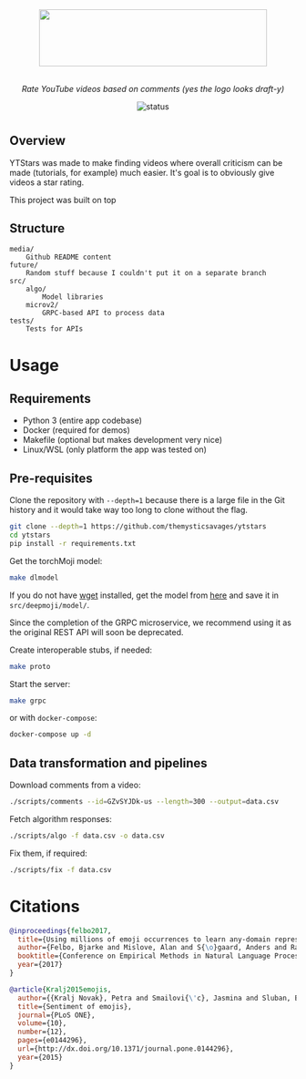 <div align="center">

<img src="https://github.com/themysticsavages/ytstars/blob/main/media/ytstars_logo.png?raw=1" height=100 width=400>

<i><br>Rate YouTube videos based on comments (yes the logo looks draft-y)</i>

![status](https://img.shields.io/badge/status-alpha-orange)
</div>

#

## Overview

YTStars was made to make finding videos where overall criticism can be made (tutorials, for example) much easier. It's goal is to obviously give videos a star rating.

This project was built on top

## Structure

```text
media/
    Github README content
future/
    Random stuff because I couldn't put it on a separate branch
src/
    algo/
        Model libraries
    microv2/
        GRPC-based API to process data
tests/
    Tests for APIs
```

# Usage

## Requirements

- Python 3 (entire app codebase)
- Docker (required for demos)
- Makefile (optional but makes development very nice)
- Linux/WSL (only platform the app was tested on)

## Pre-requisites

Clone the repository with `--depth=1` because there is a large file in the Git history and it would take way too long to clone without the flag.

```bash
git clone --depth=1 https://github.com/themysticsavages/ytstars
cd ytstars
pip install -r requirements.txt
```

Get the torchMoji model:

```bash
make dlmodel
```

If you do not have [wget](https://www.gnu.org/software/wget) installed, get the model from [here](https://dropbox.com/s/q8lax9ary32c7t9/pytorch_model.bin?dl=0) and save it in `src/deepmoji/model/`.

Since the completion of the GRPC microservice, we recommend using it as the original REST API will soon be deprecated.

Create interoperable stubs, if needed:

```bash
make proto
```

Start the server:

```bash
make grpc
```

or with `docker-compose`:

```bash
docker-compose up -d
```

## Data transformation and pipelines

Download comments from a video:

```bash
./scripts/comments --id=GZvSYJDk-us --length=300 --output=data.csv
```

Fetch algorithm responses:

```bash
./scripts/algo -f data.csv -o data.csv
```

Fix them, if required:

```bash
./scripts/fix -f data.csv
```

# Citations

```bibtex
@inproceedings{felbo2017,
  title={Using millions of emoji occurrences to learn any-domain representations for detecting sentiment, emotion and sarcasm},
  author={Felbo, Bjarke and Mislove, Alan and S{\o}gaard, Anders and Rahwan, Iyad and Lehmann, Sune},
  booktitle={Conference on Empirical Methods in Natural Language Processing (EMNLP)},
  year={2017}
}
```

```bibtex
@article{Kralj2015emojis,
  author={{Kralj Novak}, Petra and Smailovi{\'c}, Jasmina and Sluban, Borut and Mozeti\v{c}, Igor},
  title={Sentiment of emojis},
  journal={PLoS ONE},
  volume={10},
  number={12},
  pages={e0144296},
  url={http://dx.doi.org/10.1371/journal.pone.0144296},
  year={2015}
}
```
